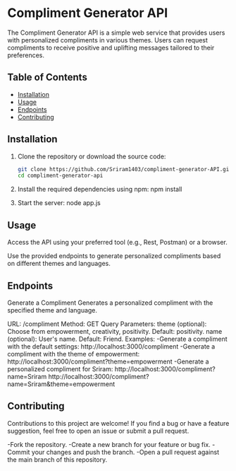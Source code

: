 # Compliment Generator API

The Compliment Generator API is a simple web service that provides users with personalized compliments in various themes. Users can request compliments to receive positive and uplifting messages tailored to their preferences.

## Table of Contents

- [Installation](#installation)
- [Usage](#usage)
- [Endpoints](#endpoints)
- [Contributing](#contributing)


## Installation

1. Clone the repository or download the source code:

   ```bash
   git clone https://github.com/Sriram1403/compliment-generator-API.git
   cd compliment-generator-api

2. Install the required dependencies using npm:
     npm install
3. Start the server:
     node app.js

## Usage

Access the API using your preferred tool (e.g., Rest, Postman) or a browser.

Use the provided endpoints to generate personalized compliments based on different themes and languages.

## Endpoints

Generate a Compliment
Generates a personalized compliment with the specified theme and language.

URL: /compliment
Method: GET
Query Parameters:
      theme (optional): Choose from empowerment, creativity, positivity. Default: positivity.
      name (optional): User's name. Default: Friend.
Examples:
-Generate a compliment with the default settings:
  http://localhost:3000/compliment
-Generate a compliment with the theme of empowerment:
  http://localhost:3000/compliment?theme=empowerment
-Generate a personalized compliment for Sriram:
   http://localhost:3000/compliment?name=Sriram
   http://localhost:3000/compliment?name=Sriram&theme=empowerment

## Contributing

Contributions to this project are welcome! If you find a bug or have a feature suggestion, feel free to open an issue or submit a pull request.

-Fork the repository.
-Create a new branch for your feature or bug fix.
-Commit your changes and push the branch.
-Open a pull request against the main branch of this repository.



